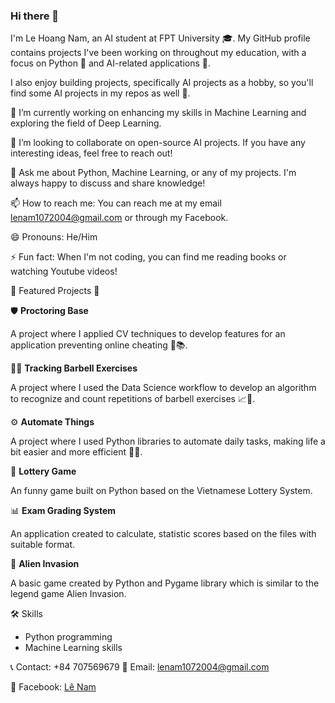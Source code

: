 ### Hi there 👋

I'm Le Hoang Nam, an AI student at FPT University 🎓. My GitHub profile contains projects I've been working on throughout my education, with a focus on Python 🐍 and AI-related applications 🤖.

I also enjoy building projects, specifically AI projects as a hobby, so you'll find some AI projects in my repos as well 🧠.

🔭 I’m currently working on enhancing my skills in Machine Learning and exploring the field of Deep Learning.

👯 I’m looking to collaborate on open-source AI projects. If you have any interesting ideas, feel free to reach out!

💬 Ask me about Python, Machine Learning, or any of my projects. I'm always happy to discuss and share knowledge!

📫 How to reach me: You can reach me at my email lenam1072004@gmail.com or through my Facebook.

😄 Pronouns: He/Him

⚡ Fun fact: When I'm not coding, you can find me reading books or watching Youtube videos!

🌟 Featured Projects 🌟

🛡️ **Proctoring Base** 

A project where I applied CV techniques to develop features for an application preventing online cheating 🚫📚.

🏋️‍♂️ **Tracking Barbell Exercises** 

A project where I used the Data Science workflow to develop an algorithm to recognize and count repetitions of barbell exercises 📈💪.

⚙️ **Automate Things** 

A project where I used Python libraries to automate daily tasks, making life a bit easier and more efficient 📆✨.

🎲 **Lottery Game** 

An funny game built on Python based on the Vietnamese Lottery System.

📊 **Exam Grading System**

An application created to calculate, statistic scores based on the files with suitable format.

👾 **Alien Invasion** 

A basic game created by Python and Pygame library which is similar to the legend game Alien Invasion.

🛠️ Skills 
- Python programming
- Machine Learning skills

📞 Contact: +84 707569679
📧 Email: lenam1072004@gmail.com

📘 Facebook: [Lê Nam](https://www.facebook.com/hoangnem2005/)
